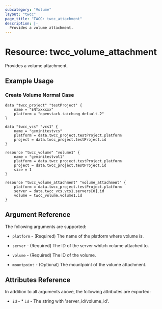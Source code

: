 ```yaml
---
subcategory: "Volume"
layout: "twcc"
page_title: "TWCC: twcc_attachment"
description: |-
  Provides a volume attachment.
---
```


# Resource: twcc_volume_attachment

Provides a volume attachment.

## Example Usage

### Create Volume Normal Case

```hcl
data "twcc_project" "testProject" {
    name = "ENTxxxxxx"
    platform = "openstack-taichung-default-2"
}

data "twcc_vcs" "vcs1" {
    name = "geminitestvcs"
    platform = data.twcc_project.testProject.platform
    project = data.twcc_project.testProject.id
}

resource "twcc_volume" "volume1" {
    name = "geminitestvol1"
    platform = data.twcc_project.testProject.platform
    project = data.twcc_project.testProject.id
    size = 1
}

resource "twcc_volume_attachment" "volume_attachment" {
    platform = data.twcc_project.testProject.platform
    server = data.twcc_vcs.vcs1.servers[0].id
    volume = twcc_volume.volume1.id
}
```

## Argument Reference

The following arguments are supported:

* `platform` - (Required) The name of the platform where volume is.

* `server` - (Required) The ID of the server whitch volume attached to.

* `volume` - (Required) The ID of the volume.

* `mountpoint` - (Optional) The mountpoint of the volume attachment.

## Attributes Reference

In addition to all arguments above, the following attributes are exported:

* `id` - * `id` - The string with 'server_id/volume_id'.

